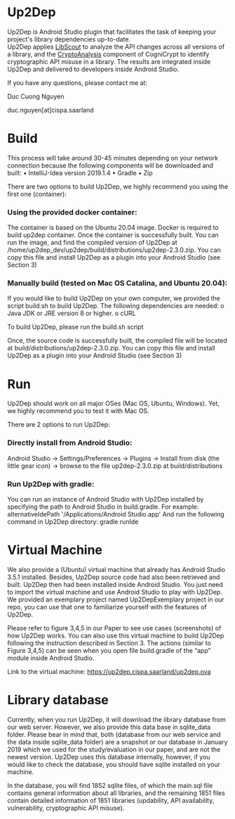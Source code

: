 # Up2Dep

Up2Dep is Android Studio plugin that facilitates the task of keeping your project's library dependencies up-to-date.<br>
Up2Dep applies [LibScout](https://github.com/reddr/LibScout) to analyze the API changes across all versions of a library, and the [CryptoAnalysis](https://github.com/CROSSINGTUD/CryptoAnalysis) component of CogniCrypt to identify cryptographic API misuse in a library. The results are integrated inside Up2Dep and delivered to developers inside Android Studio.

If you have any questions, please contact me at:

Duc Cuong Nguyen

duc.nguyen[at]cispa.saarland


# Build

This process will take around 30-45 minutes depending on your network connection because the following components will be downloaded and built:
  •	IntelliJ-Idea version 2019.1.4
  •	Gradle 
  •	Zip 

There are two options to build Up2Dep, we highly recommend you using the first one (container):

###	Using the provided docker container:

The container is based on the Ubuntu 20.04 image. Docker is required to build up2dep container. Once the container is successfully built. You can run the image, and find the compiled version of Up2Dep at /home/up2dep_dev/up2dep/build/distributions/up2dep-2.3.0.zip. You can copy this file and install Up2Dep as a plugin into your Android Studio (see Section 3) 

###	Manually build (tested on Mac OS Catalina, and Ubuntu 20.04):

  If you would like to build Up2Dep on your own computer, we provided the script build.sh to build Up2Dep. The following dependencies are needed:
  o	Java JDK or JRE version 8 or higher. 
  o	cURL
  
  To build Up2Dep, please run the build.sh script 
  
  Once, the source code is successfully built, the compiled file will be located at build/distributions/up2dep-2.3.0.zip. You can copy this file and install Up2Dep as a plugin into your Android Studio (see Section 3)


# Run
Up2Dep should work on all major OSes (Mac OS, Ubuntu, Windows). Yet, we highly recommend you to test it with Mac OS. 

There are 2 options to run Up2Dep:

### Directly install from Android Studio: 
Android Studio -> Settings/Preferences -> Plugins -> Install from disk (the little gear icon) -> browse to the file up2dep-2.3.0.zip at build/distributions

###	Run Up2Dep with gradle: 
You can run an instance of Android Studio with Up2Dep installed by specifying the path to Android Studio in build.gradle. For example:
alternativeIdePath '/Applications/Android Studio.app'
And run the following command in Up2Dep directory: gradle runIde

#	Virtual Machine
We also provide a (Ubuntu) virtual machine that already has Android Studio 3.5.1 installed. Besides, Up2Dep source code had also been retrieved and built. Up2Dep then had been installed inside Android Studio. You just need to import the virtual machine and use Android Studio to play with Up2Dep. We provided an exemplary project named Up2DepExemplary project in our repo, you can use that one to familiarize yourself with the features of Up2Dep. 

Please refer to figure 3,4,5 in our Paper to see use cases (screenshots) of how Up2Dep works. You can also use this virtual machine to build Up2Dep following the instruction described in Section 3. The actions (similar to Figure 3,4,5) can be seen when you open file build.gradle of the “app” module inside Android Studio.

Link to the virtual machine: https://up2dep.cispa.saarland/up2dep.ova

# Library database
Currently, when you run Up2Dep, it will download the library database from our web server. However, we also provide this data base in sqlite_data folder. Please bear in mind that, both (database from our web service and the data inside sqlite_data folder) are a snapshot or our database in January 2019 which we used for the study/evaluation in our paper, and are not the newest version. Up2Dep uses this database internally, however, if you would like to check the database, you should have sqlite installed on your machine.

In the database, you will find 1852 sqlite files, of which the main.sql file contains general information about all libraries, and the remaining 1851 files contain detailed information of 1851 libraries (updability, API availability, vulnerability, cryptographic API misuse).


